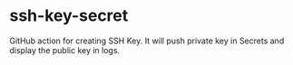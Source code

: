 # ssh-key-secret
GitHub action for creating SSH Key. It will push private key in Secrets and display the public key in logs.
